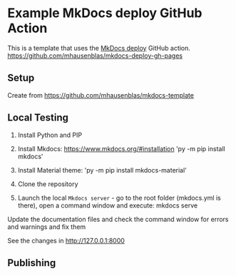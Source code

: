 # Example MkDocs deploy GitHub Action

This is a template that uses the  [MkDocs deploy](https://github.com/marketplace/actions/deploy-mkdocs) GitHub action.  
https://github.com/mhausenblas/mkdocs-deploy-gh-pages

## Setup

Create from https://github.com/mhausenblas/mkdocs-template

## Local Testing

1. Install Python and PIP

2. Install Mkdocs: https://www.mkdocs.org/#installation 'py -m pip install mkdocs'

3. Install Material theme: 'py -m pip install mkdocs-material'

4. Clone the repository

5. Launch the local `Mkdocs server` - go to the root folder (mkdocs.yml is there), open a command window and execute: mkdocs serve

Update the documentation files and check the command window for errors and warnings and fix them

See the changes in http://127.0.0.1:8000


## Publishing